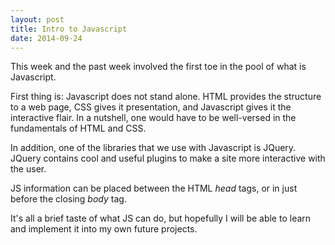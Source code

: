 ```yaml
---
layout: post
title: Intro to Javascript
date: 2014-09-24
---
```


This week and the past week involved the first toe in the pool of what is Javascript.

First thing is: Javascript does not stand alone. HTML provides the structure to a web page, CSS gives it presentation, and Javascript gives it the interactive flair. In a nutshell, one would have to be well-versed in the fundamentals of HTML and CSS.

In addition, one of the libraries that we use with Javascript is JQuery. JQuery contains cool and useful plugins to make a site more interactive with the user.

JS information can be placed between the HTML <em>head</em> tags, or in just before the closing <em>body</em> tag.

It's all a brief taste of what JS can do, but hopefully I will be able to learn and implement it into my own future projects. 